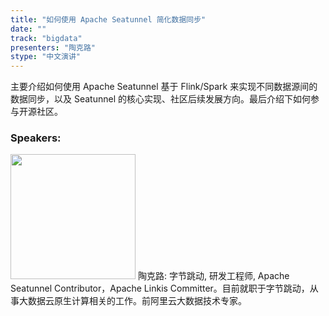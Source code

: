 ```yaml
---
title: "如何使用 Apache Seatunnel 简化数据同步"
date: "" 
track: "bigdata"
presenters: "陶克路"
stype: "中文演讲"
---
```

主要介绍如何使用 Apache Seatunnel 基于 Flink/Spark 来实现不同数据源间的数据同步，以及 Seatunnel 的核心实现、社区后续发展方向。最后介绍下如何参与开源社区。
 ### Speakers: 
 <img src="images/speaker/1180.png" width="200" />
 陶克路: 字节跳动, 研发工程师, Apache Seatunnel Contributor，Apache Linkis Committer。目前就职于字节跳动，从事大数据云原生计算相关的工作。前阿里云大数据技术专家。
 